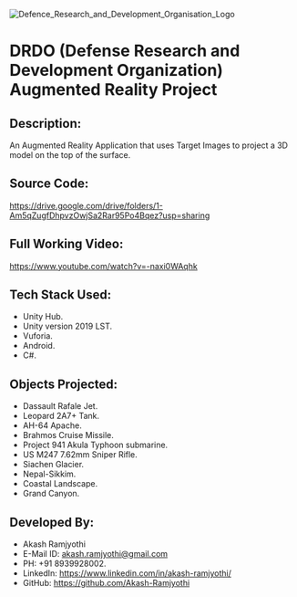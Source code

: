 
   ![Defence_Research_and_Development_Organisation_Logo](https://user-images.githubusercontent.com/54114888/108527118-eafefc80-72f7-11eb-9709-b37afb37386b.png)

# DRDO (Defense Research and Development Organization) Augmented Reality Project

## Description:
An Augmented Reality Application that uses Target Images to project a 3D model on the top of the surface.

## Source Code:
https://drive.google.com/drive/folders/1-Am5qZugfDhpvzOwjSa2Rar95Po4Bqez?usp=sharing

## Full Working Video:
https://www.youtube.com/watch?v=-naxi0WAqhk

## Tech Stack Used:
- Unity Hub.
- Unity version 2019 LST.
- Vuforia.
- Android.
- C#.

## Objects Projected:
- Dassault Rafale Jet.
- Leopard 2A7+ Tank.
- AH-64 Apache.
- Brahmos Cruise Missile.
- Project 941 Akula Typhoon submarine.
- US M247 7.62mm Sniper Rifle.
- Siachen Glacier.
- Nepal-Sikkim.
- Coastal Landscape.
- Grand Canyon.

## Developed By:
- Akash Ramjyothi
- E-Mail ID: akash.ramjyothi@gmail.com
- PH: +91 8939928002.
- LinkedIn: https://www.linkedin.com/in/akash-ramjyothi/
- GitHub: https://github.com/Akash-Ramjyothi
